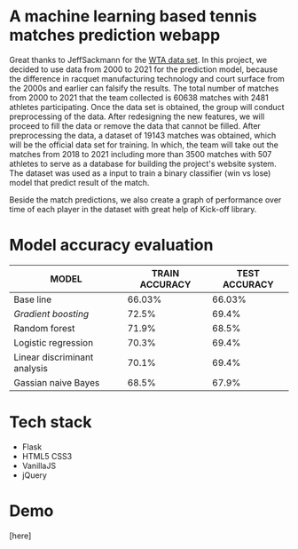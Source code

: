 ﻿# A machine learning based tennis matches prediction webapp
 
Great thanks to JeffSackmann for the [WTA data set](https://github.com/JeffSackmann/tennis_wta).
In this project, we decided to use data from 2000 to 2021 for the prediction model, because the difference in racquet manufacturing technology and court surface from the 2000s and earlier can falsify the results. The total number of matches from 2000 to 2021 that the team collected is 60638 matches with 2481 athletes participating. Once the data set is obtained, the group will conduct preprocessing of the data. After redesigning the new features, we will proceed to fill the data or remove the data that cannot be filled. After preprocessing the data, a dataset of 19143 matches was obtained, which will be the official data set for training. In which, the team will take out the matches from 2018 to 2021 including more than 3500 matches with 507 athletes to serve as a database for building the project's website system. The dataset was used as a input to train a binary classifier (win vs lose) model that predict result of the match.

Beside the match predictions, we also create a graph of performance over time of each player in the dataset with great help of Kick-off library.

# Model accuracy evaluation

| MODEL                        | TRAIN ACCURACY | TEST ACCURACY |
|------------------------------|----------------|---------------|
| Base line                    | 66.03%         | 66.03%        |
| *Gradient boosting*            | 72.5%          | 69.4%         |
| Random forest                | 71.9%          | 68.5%         |
| Logistic regression          | 70.3%          | 69.4%         |
| Linear discriminant analysis | 70.1%          | 69.4%         |
| Gassian naive Bayes          | 68.5%          | 67.9%         |

# Tech stack

- Flask 
- HTML5 CSS3
- VanillaJS
- jQuery

# Demo
[here] 

